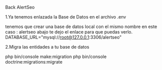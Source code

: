 Back AlertSeo

1.Ya tenemos enlazada la Base de Datos en el archivo .env

tenemos que  crear una base de datos local con el mismo nombre en este caso : alertseo
abajo te dejo el enlace para que puedas verlo.
DATABASE_URL="mysql://root@127.0.0.1:3306/alertseo"

2.Migra las entidades a tu base de datos

php bin/console make:migration
php bin/console doctrine:migrations:migrate



